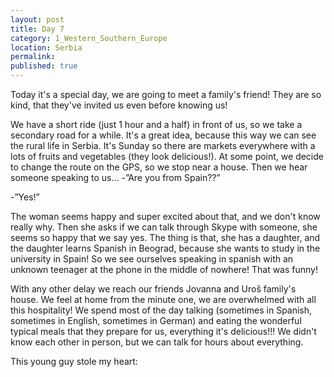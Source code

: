 ```yaml
---
layout: post
title: Day 7
category: 1_Western_Southern_Europe
location: Serbia
permalink: 
published: true
---
```


Today it's a special day, we are going to meet a family's friend! They are so kind, that they've invited us even before knowing us!

We have a short ride (just 1 hour and a half) in front of us, so we take a secondary road for a while. It's a great idea, because this way we can see the rural life in Serbia. It's Sunday so there are markets everywhere with a lots of fruits and vegetables (they look delicious!). At some point, we decide to change the route on the GPS, so we stop near a house. Then we hear someone speaking to us... -”Are you from Spain??”

-”Yes!”

The woman seems happy and super excited about that, and we don't know really why. Then she asks if we can talk through Skype with someone, she seems so happy that we say yes. The thing is that, she has a daughter, and the daughter learns Spanish in Beograd, because she wants to study in the university in Spain! So we see ourselves speaking in spanish with an unknown teenager at the phone in the middle of nowhere! That was funny!

With any other delay we reach our friends Jovanna and Uroš family's house. We feel at home from the minute one, we are overwhelmed with all this hospitality! We spend most of the day talking (sometimes in Spanish, sometimes in English, sometimes in German) and eating the wonderful typical meals that they prepare for us, everything it's delicious!!! We didn't know each other in person, but we can talk for hours about everything. 

This young guy stole my heart:

<p><a
href="https://lh3.googleusercontent.com/OuIjpjuGI-wP4uAzWCTKw0GrBK0J-OFrioewCTv1Vx-4MaZHuffzI_NBjmMSyQ6QOqoRVwRZ2KQ9aLnOQj0_BQyMDZmEvPzqbSKlNDuz2ko_4ILKn9F6tGSHeEPUyKHmoGsMbetw7LZjoAgN8JM_NL8VE8WcuoQxBeFnvi_dEn8hu31gxy0BcjUYx7kWSJoUCzYelWtNLjDZTrpEBgLJsSyLUWs1b1TRbkEkPWZsjumIi5Ul8gY17ljiGtXbVVtC5z3I61vLZdiG-J56_yL1Lkf9dsScM-jd_uuQD2C_Tsjsu4m9FG2H94972K41CWCwRilT6V7L539oZBKAR3Hyr2eeI_fpoXkpDDO5kLlHAqfzYoMDYBe9IADO7I6ED3Pzat3hspp1kn3uxNvefir9mcDUlzosRYRdjrVtGLEHEkbPtev-_JIvV7N6UkMGSkeN2pkZbkvxIgmk8ayjAmoveKeNN487oqHvBM_acYsZYLr6nq6QB95GIzZxc0_Y0Uwob0likPUQi6st6pB06SW-C_z8ktevq8gseSxnMOOAOfOJ125_NBMp93i-tm6JpcfXIt1Zag2t1niendU3wyiThtpm5MELEQ11-gZLm0-dIxEn9yW5VLxpZjX1i012HHekyXfY3MzATQ9909mm0vcA7_5t8NRZ8x_4Dw=w883-h662-no"> 
<img src="https://lh3.googleusercontent.com/OuIjpjuGI-wP4uAzWCTKw0GrBK0J-OFrioewCTv1Vx-4MaZHuffzI_NBjmMSyQ6QOqoRVwRZ2KQ9aLnOQj0_BQyMDZmEvPzqbSKlNDuz2ko_4ILKn9F6tGSHeEPUyKHmoGsMbetw7LZjoAgN8JM_NL8VE8WcuoQxBeFnvi_dEn8hu31gxy0BcjUYx7kWSJoUCzYelWtNLjDZTrpEBgLJsSyLUWs1b1TRbkEkPWZsjumIi5Ul8gY17ljiGtXbVVtC5z3I61vLZdiG-J56_yL1Lkf9dsScM-jd_uuQD2C_Tsjsu4m9FG2H94972K41CWCwRilT6V7L539oZBKAR3Hyr2eeI_fpoXkpDDO5kLlHAqfzYoMDYBe9IADO7I6ED3Pzat3hspp1kn3uxNvefir9mcDUlzosRYRdjrVtGLEHEkbPtev-_JIvV7N6UkMGSkeN2pkZbkvxIgmk8ayjAmoveKeNN487oqHvBM_acYsZYLr6nq6QB95GIzZxc0_Y0Uwob0likPUQi6st6pB06SW-C_z8ktevq8gseSxnMOOAOfOJ125_NBMp93i-tm6JpcfXIt1Zag2t1niendU3wyiThtpm5MELEQ11-gZLm0-dIxEn9yW5VLxpZjX1i012HHekyXfY3MzATQ9909mm0vcA7_5t8NRZ8x_4Dw=w883-h662-no" alt=""></a></p>